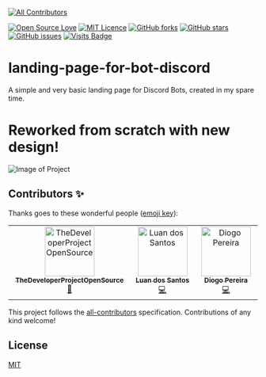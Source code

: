 


<!-- ALL-CONTRIBUTORS-BADGE:START - Do not remove or modify this section -->
[![All Contributors](https://img.shields.io/badge/all_contributors-3-orange.svg?style=flat-square)](#contributors-)
<!-- ALL-CONTRIBUTORS-BADGE:END -->

[![Open Source Love](https://badges.frapsoft.com/os/v1/open-source.png?v=103)](https://github.com/ellerbrock/open-source-badges/)
[![MIT Licence](https://badges.frapsoft.com/os/mit/mit.svg?v=103)](https://opensource.org/licenses/mit-license.php)
[![GitHub forks](https://img.shields.io/github/forks/HakaCode/landing-page-for-bot-discord)](https://github.com/HakaCode/landing-page-for-bot-discord/network)
[![GitHub stars](https://img.shields.io/github/stars/HakaCode/landing-page-for-bot-discord)](https://github.com/HakaCode/landing-page-for-bot-discord/stargazers)
[![GitHub issues](https://img.shields.io/github/issues/HakaCode/landing-page-for-bot-discord)](https://github.com/HakaCode/landing-page-for-bot-discord/issues)
[![Visits Badge](https://badges.pufler.dev/visits/HakaCode/landing-page-for-bot-discord)](https://badges.pufler.dev)

# landing-page-for-bot-discord
 A simple and very basic landing page for Discord Bots, created in my spare time.
 # Reworked from scratch with new design!

 ![Image of Project](https://cdn.discordapp.com/attachments/387708260670504963/1145979037899051078/image.png)

## Contributors ✨

Thanks goes to these wonderful people ([emoji key](https://allcontributors.org/docs/en/emoji-key)):

<!-- ALL-CONTRIBUTORS-LIST:START - Do not remove or modify this section -->
<!-- prettier-ignore-start -->
<!-- markdownlint-disable -->
<table>
  <tbody>
    <tr>
      <td align="center" valign="top" width="14.28%"><a href="https://github.com/TheDeveloperProjectOpenSource"><img src="https://avatars1.githubusercontent.com/u/24197640?v=4?s=100" width="100px;" alt="TheDeveloperProjectOpenSource"/><br /><sub><b>TheDeveloperProjectOpenSource</b></sub></a><br /><a href="#design-TheDeveloperProjectOpenSource" title="Design">🎨</a></td>
      <td align="center" valign="top" width="14.28%"><a href="https://github.com/Luan-Santos-Dev"><img src="https://avatars.githubusercontent.com/u/96590556?v=4?s=100" width="100px;" alt="Luan dos Santos"/><br /><sub><b>Luan dos Santos</b></sub></a><br /><a href="https://github.com/HakaCode/landing-page-for-bot-discord/commits?author=Luan-Santos-Dev" title="Code">💻</a></td>
      <td align="center" valign="top" width="14.28%"><a href="https://diogopereira.tech"><img src="https://avatars.githubusercontent.com/u/89779630?v=4?s=100" width="100px;" alt="Diogo Pereira"/><br /><sub><b>Diogo Pereira</b></sub></a><br /><a href="https://github.com/HakaCode/landing-page-for-bot-discord/commits?author=FhillSlinger" title="Code">💻</a></td>
    </tr>
  </tbody>
</table>

<!-- markdownlint-restore -->
<!-- prettier-ignore-end -->

<!-- ALL-CONTRIBUTORS-LIST:END -->

This project follows the [all-contributors](https://github.com/all-contributors/all-contributors) specification. Contributions of any kind welcome!

## License
[MIT](https://choosealicense.com/licenses/mit/)
